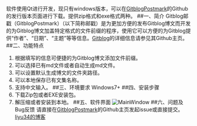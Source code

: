 软件使用Qt进行开发，现只有windows版本，可以在[GitblogPostmark](https://github.com/liyu34/GitblogPostmark/releases)的Github的发行版本页面进行下载。提供zip格式和exe格式两种。
##一、简介
Gitblog邮戳（GitblogPostmark）（以下简称邮戳）是为更加方便的发布Gitblog博文而开发的为Gitblog博文加盖特定格式的文件前缀的程序，使用它可以方便的为Gitblog提供“作者”、“日期”、“主题”等等信息。[Gitblog](https://github.com/jockchou/gitblog)的详细信息请参见其Github主页。
##二、功能特点
1. 根据填写的信息可便捷的为Gitblog博文添加文件前缀。
2. 可以选择已有md文件或者自动生成md文件。
3. 可以设置默认生成博文的文件夹路径。
4. 可以本地保存已有文集名称。
5. 支持中文输入。
##三、环境要求
Windows7+
##四、安装步骤
1. 下载Zip包或者EXE安装包。
2. 解压缩或者安装到本地。
##五、软件界面
![MainWindow](http://liyu34.xyz/posts/GitblogPostmark/main.png)
##六、问题及Bug反馈
请直接在[GitblogPostmark](https://github.com/liyu34/GitblogPostmark)的Github主页发起issue或直接提交。
[liyu34的博客](http://liyu34.xyz)
